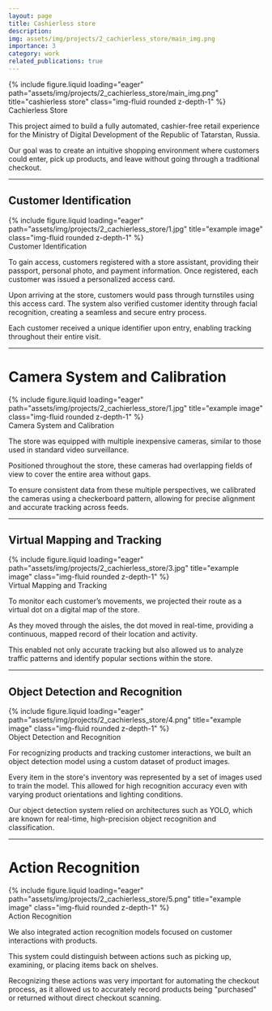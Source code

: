 ```yaml
---
layout: page
title: Cashierless store
description: 
img: assets/img/projects/2_cachierless_store/main_img.png
importance: 3
category: work
related_publications: true
---
```


<div class="row">
    <div class="col-sm mt-3 mt-md-0">
        {% include figure.liquid loading="eager" path="assets/img/projects/2_cachierless_store/main_img.png" title="cashierless store" class="img-fluid rounded z-depth-1" %}
    </div>
</div>
<div class="caption">
    Cachierless Store
</div>

This project aimed to build a fully automated, cashier-free retail experience for the Ministry of Digital Development of the Republic of Tatarstan, Russia.

Our goal was to create an intuitive shopping environment where customers could enter, pick up products, and leave without going through a traditional checkout.

---

## Customer Identification

<div class="row">
    <div class="col-sm mt-3 mt-md-0">
        {% include figure.liquid loading="eager" path="assets/img/projects/2_cachierless_store/1.jpg" title="example image" class="img-fluid rounded z-depth-1" %}
    </div>
</div>
<div class="caption">
    Customer Identification
</div>

To gain access, customers registered with a store assistant, providing their passport, personal photo, and payment information. Once registered, each customer was issued a personalized access card.

Upon arriving at the store, customers would pass through turnstiles using this access card. The system also verified customer identity through facial recognition, creating a seamless and secure entry process.

Each customer received a unique identifier upon entry, enabling tracking throughout their entire visit.

---

# Camera System and Calibration

<div class="row">
    <div class="col-sm mt-3 mt-md-0">
        {% include figure.liquid loading="eager" path="assets/img/projects/2_cachierless_store/1.jpg" title="example image" class="img-fluid rounded z-depth-1" %}
    </div>
</div>
<div class="caption">
    Camera System and Calibration
</div>

The store was equipped with multiple inexpensive cameras, similar to those used in standard video surveillance.

Positioned throughout the store, these cameras had overlapping fields of view to cover the entire area without gaps.

To ensure consistent data from these multiple perspectives, we calibrated the cameras using a checkerboard pattern, allowing for precise alignment and accurate tracking across feeds.

---

## Virtual Mapping and Tracking

<div class="row">
    <div class="col-sm mt-3 mt-md-0">
        {% include figure.liquid loading="eager" path="assets/img/projects/2_cachierless_store/3.jpg" title="example image" class="img-fluid rounded z-depth-1" %}
    </div>
</div>
<div class="caption">
    Virtual Mapping and Tracking
</div>

To monitor each customer’s movements, we projected their route as a virtual dot on a digital map of the store.

As they moved through the aisles, the dot moved in real-time, providing a continuous, mapped record of their location and activity.

This enabled not only accurate tracking but also allowed us to analyze traffic patterns and identify popular sections within the store.

---

## Object Detection and Recognition

<div class="row">
    <div class="col-sm mt-3 mt-md-0">
        {% include figure.liquid loading="eager" path="assets/img/projects/2_cachierless_store/4.png" title="example image" class="img-fluid rounded z-depth-1" %}
    </div>
</div>
<div class="caption">
    Object Detection and Recognition
</div>

For recognizing products and tracking customer interactions, we built an object detection model using a custom dataset of product images.

Every item in the store's inventory was represented by a set of images used to train the model. This allowed for high recognition accuracy even with varying product orientations and lighting conditions.

Our object detection system relied on architectures such as YOLO, which are known for real-time, high-precision object recognition and classification.

---

# Action Recognition

<div class="row">
    <div class="col-sm mt-3 mt-md-0">
        {% include figure.liquid loading="eager" path="assets/img/projects/2_cachierless_store/5.png" title="example image" class="img-fluid rounded z-depth-1" %}
    </div>
</div>
<div class="caption">
    Action Recognition
</div>

We also integrated action recognition models focused on customer interactions with products.

This system could distinguish between actions such as picking up, examining, or placing items back on shelves.

Recognizing these actions was very important for automating the checkout process, as it allowed us to accurately record products being "purchased" or returned without direct checkout scanning.
